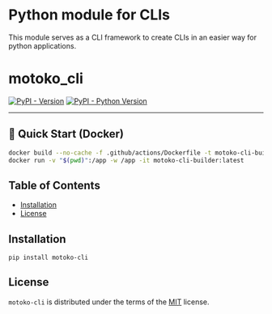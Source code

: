 # Python module for CLIs

This module serves as a CLI framework to create CLIs in an easier way for python applications.

# motoko_cli

[![PyPI - Version](https://img.shields.io/pypi/v/motoko-cli.svg)](https://pypi.org/project/motoko-cli)
[![PyPI - Python Version](https://img.shields.io/pypi/pyversions/motoko-cli.svg)](https://pypi.org/project/motoko-cli)

-----

## 🚀 Quick Start (Docker)

```bash
docker build --no-cache -f .github/actions/Dockerfile -t motoko-cli-builder .github/actions/
docker run -v "$(pwd)":/app -w /app -it motoko-cli-builder:latest
```

## Table of Contents

- [Installation](#installation)
- [License](#license)

## Installation

```console
pip install motoko-cli
```

## License

`motoko-cli` is distributed under the terms of the [MIT](https://spdx.org/licenses/MIT.html) license.